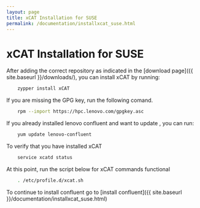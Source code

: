 ```yaml
---
layout: page
title: xCAT Installation for SUSE
permalink: /documentation/installxcat_suse.html
---
```


# xCAT Installation for SUSE

After adding the correct repository as indicated in the [download page]({{ site.baseurl }}/downloads/), you can install xCAT by running:
```sh
	zypper install xCAT
```
If you are missing the GPG key, run the following comand. 
```sh 
    rpm --import https://hpc.lenovo.com/gpgkey.asc
```	
If you already installed lenovo confluent and want to update , you can run: 
```sh    
	yum update lenovo-confluent
```		
To verify that you have installed xCAT
```sh
    service xcatd status
```
At this point, run the script below for xCAT commands functional
```sh 
    . /etc/profile.d/xcat.sh
```

To continue to install confluent go to [install confluent]({{ site.baseurl }}/documentation/installxcat_suse.html)



